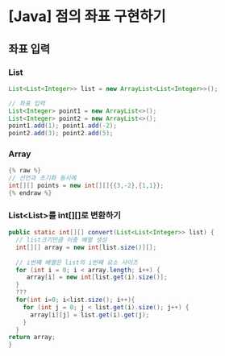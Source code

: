 # [Java] 점의 좌표 구현하기


## 좌표 입력
### List 

```java
List<List<Integer>> list = new ArrayList<List<Integer>>();

// 좌표 입력
List<Integer> point1 = new ArrayList<>();
List<Integer> point2 = new ArrayList<>();
point1.add(1); point1.add(-2);
point2.add(3); point2.add(5);
```


### Array

```java
{% raw %}
// 선언과 초기화 동시에
int[][] points = new int[][]{{3,-2},{1,1}};
{% endraw %}
```

### List<List<Integer>>를 int[][]로 변환하기


```java
public static int[][] convert(List<List<Integer>> list) {
  // list크기만큼 이중 배열 생성
  int[][] array = new int[list.size()][];
  
  // i번쨰 배열은 list의 i번째 요소 사이즈
  for (int i = 0; i < array.length; i++) {
     array[i] = new int[list.get(i).size()];
  }
  ???
  for(int i=0; i<list.size(); i++){
    for (int j = 0; j < list.get(i).size(); j++) {
      array[i][j] = list.get(i).get(j);
    }
  }
return array;
}
```
